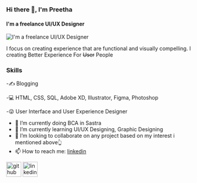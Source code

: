### Hi there 👋, I'm Preetha
#### I'm a freelance UI/UX Designer
![I'm a freelance UI/UX Designer](https://www.linkedin.com/in/preetha-selvaraj-3719a91b5/)

I focus on creating experience that are functional and visually compelling.
I creating Better Experience For ~~User~~ People

### Skills
-✍ Blogging

-💻 HTML, CSS, SQL, Adobe XD, Illustrator, Figma, Photoshop

-😜 User Interface and User Experience Designer

- 🔭 I’m currently doing BCA in Sastra
- 🌱 I’m currently learning UI/UX Designing, Graphic Designing 
- 👯 I’m looking to collaborate on  any project based on my interest i mentioned above👆 
- 📫 How to reach me: [linkedin](https://www.linkedin.com/in/preetha-selvaraj-3719a91b5/)


[<img src='https://cdn.jsdelivr.net/npm/simple-icons@3.0.1/icons/github.svg' alt='github' height='40'>](https://github.com/Preetha2703)  [<img src='https://cdn.jsdelivr.net/npm/simple-icons@3.0.1/icons/linkedin.svg' alt='linkedin' height='40'>](https://www.linkedin.com/in/https://www.linkedin.com/in/preetha-selvaraj-3719a91b5//)  



